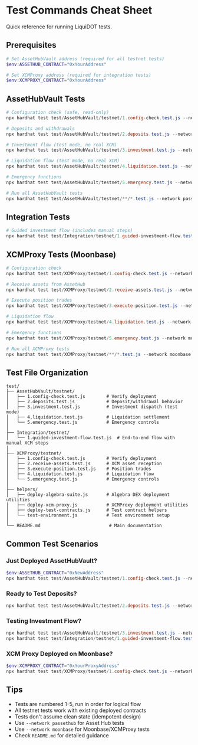 # Test Commands Cheat Sheet

Quick reference for running LiquiDOT tests.

## Prerequisites

```powershell
# Set AssetHubVault address (required for all testnet tests)
$env:ASSETHUB_CONTRACT="0xYourAddress"

# Set XCMProxy address (required for integration tests)
$env:XCMPROXY_CONTRACT="0xYourAddress"
```

## AssetHubVault Tests

```powershell
# Configuration check (safe, read-only)
npx hardhat test test/AssetHubVault/testnet/1.config-check.test.js --network passethub

# Deposits and withdrawals
npx hardhat test test/AssetHubVault/testnet/2.deposits.test.js --network passethub

# Investment flow (test mode, no real XCM)
npx hardhat test test/AssetHubVault/testnet/3.investment.test.js --network passethub

# Liquidation flow (test mode, no real XCM)
npx hardhat test test/AssetHubVault/testnet/4.liquidation.test.js --network passethub

# Emergency functions
npx hardhat test test/AssetHubVault/testnet/5.emergency.test.js --network passethub

# Run all AssetHubVault tests
npx hardhat test test/AssetHubVault/testnet/**/*.test.js --network passethub
```

## Integration Tests

```powershell
# Guided investment flow (includes manual steps)
npx hardhat test test/Integration/testnet/1.guided-investment-flow.test.js --network passethub
```

## XCMProxy Tests (Moonbase)

```powershell
# Configuration check
npx hardhat test test/XCMProxy/testnet/1.config-check.test.js --network moonbase

# Receive assets from AssetHub
npx hardhat test test/XCMProxy/testnet/2.receive-assets.test.js --network moonbase

# Execute position trades
npx hardhat test test/XCMProxy/testnet/3.execute-position.test.js --network moonbase

# Liquidation flow
npx hardhat test test/XCMProxy/testnet/4.liquidation.test.js --network moonbase

# Emergency functions
npx hardhat test test/XCMProxy/testnet/5.emergency.test.js --network moonbase

# Run all XCMProxy tests
npx hardhat test test/XCMProxy/testnet/**/*.test.js --network moonbase
```

## Test File Organization

```
test/
├── AssetHubVault/testnet/
│   ├── 1.config-check.test.js        # Verify deployment
│   ├── 2.deposits.test.js            # Deposit/withdrawal behavior
│   ├── 3.investment.test.js          # Investment dispatch (test mode)
│   ├── 4.liquidation.test.js         # Liquidation settlement
│   └── 5.emergency.test.js           # Emergency controls
│
├── Integration/testnet/
│   └── 1.guided-investment-flow.test.js  # End-to-end flow with manual XCM steps
│
├── XCMProxy/testnet/
│   ├── 1.config-check.test.js        # Verify deployment
│   ├── 2.receive-assets.test.js      # XCM asset reception
│   ├── 3.execute-position.test.js    # Position trades
│   ├── 4.liquidation.test.js         # Liquidation flow
│   └── 5.emergency.test.js           # Emergency controls
│
├── helpers/
│   ├── deploy-algebra-suite.js       # Algebra DEX deployment utilities
│   ├── deploy-xcm-proxy.js           # XCMProxy deployment utilities
│   ├── deploy-test-contracts.js      # Test contract helpers
│   └── test-environment.js           # Test environment setup
│
└── README.md                          # Main documentation
```

## Common Test Scenarios

### Just Deployed AssetHubVault?

```powershell
$env:ASSETHUB_CONTRACT="0xNewAddress"
npx hardhat test test/AssetHubVault/testnet/1.config-check.test.js --network passethub
```

### Ready to Test Deposits?

```powershell
npx hardhat test test/AssetHubVault/testnet/2.deposits.test.js --network passethub
```

### Testing Investment Flow?

```powershell
npx hardhat test test/AssetHubVault/testnet/3.investment.test.js --network passethub
npx hardhat test test/Integration/testnet/1.guided-investment-flow.test.js --network passethub
```

### XCM Proxy Deployed on Moonbase?

```powershell
$env:XCMPROXY_CONTRACT="0xYourProxyAddress"
npx hardhat test test/XCMProxy/testnet/1.config-check.test.js --network moonbase
```

## Tips

- Tests are numbered 1-5, run in order for logical flow
- All testnet tests work with existing deployed contracts
- Tests don't assume clean state (idempotent design)
- Use `--network passethub` for Asset Hub tests
- Use `--network moonbase` for Moonbase/XCMProxy tests
- Check `README.md` for detailed guidance
